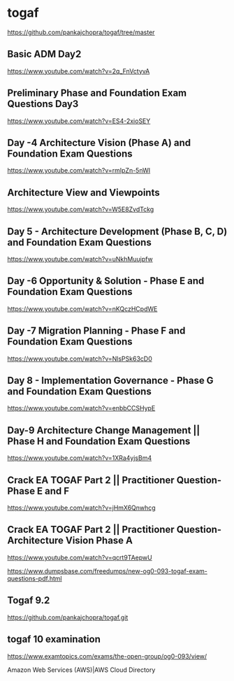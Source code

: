 # togaf
https://github.com/pankajchopra/togaf/tree/master

Basic ADM  Day2
----------------
https://www.youtube.com/watch?v=2q_FnVctyvA

Preliminary Phase and Foundation Exam Questions  Day3
----------------
https://www.youtube.com/watch?v=ES4-2xioSEY

Day -4 Architecture Vision (Phase A) and Foundation Exam Questions
-------------------------------------------------------------------
https://www.youtube.com/watch?v=rmIpZn-5nWI

Architecture View and Viewpoints
----------------------------------
https://www.youtube.com/watch?v=W5E8ZvdTckg

Day 5 - Architecture Development (Phase B, C, D) and Foundation Exam Questions
-------------------------------------------------------------------------
https://www.youtube.com/watch?v=uNkhMuujpfw


Day -6 Opportunity & Solution - Phase E and Foundation Exam Questions
-------------------------------------------------------------------
https://www.youtube.com/watch?v=nKQczHCpdWE


Day -7 Migration Planning - Phase F and Foundation Exam Questions
-----------------------------------------------------------------
https://www.youtube.com/watch?v=NlsPSk63cD0


Day 8 - Implementation Governance - Phase G and Foundation Exam Questions
-------------------------------------------------------------------------
https://www.youtube.com/watch?v=enbbCCSHypE

Day-9 Architecture Change Management || Phase H and Foundation Exam Questions
--------------------------------------------------------------------------------
https://www.youtube.com/watch?v=1XRa4yjsBm4

Crack EA TOGAF Part 2 || Practitioner Question-Phase E and F
----------------------------------------------------------------
https://www.youtube.com/watch?v=jHmX6Qnwhcg


Crack EA TOGAF Part 2 || Practitioner Question-Architecture Vision Phase A
--------------------------------------------------------------------------
https://www.youtube.com/watch?v=qcrt9TAepwU

https://www.dumpsbase.com/freedumps/new-og0-093-togaf-exam-questions-pdf.html

Togaf 9.2
-------
https://github.com/pankajchopra/togaf.git

togaf 10 examination
----------------------
https://www.examtopics.com/exams/the-open-group/og0-093/view/

Amazon Web Services (AWS)|AWS Cloud Directory
